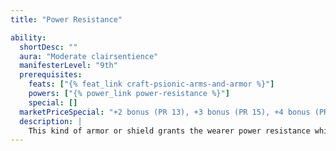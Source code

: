```yaml
---
title: "Power Resistance"

ability:
  shortDesc: ""
  aura: "Moderate clairsentience"
  manifesterLevel: "9th"
  prerequisites:
    feats: ["{% feat_link craft-psionic-arms-and-armor %}"]
    powers: ["{% power_link power-resistance %}"]
    special: []
  marketPriceSpecial: "+2 bonus (PR 13), +3 bonus (PR 15), +4 bonus (PR 17), +5 bonus (PR 19)"
  description: |
    This kind of armor or shield grants the wearer power resistance while it is worn. The power resistance can be 13, 15, 17, or 19, depending on the amount that was built into the armor or shield.
---
```

